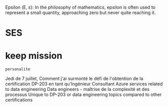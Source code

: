 Epsilon (Ε, ε): In the philosophy of mathematics, epsilon is often used to represent a small quantity, approaching zero but never quite reaching it.

# SES
    
# keep mission
    personalite

Jedi de 7 juillet, 
Comment j'ai surmonté le défi de l'obtention de la certification DP-203 en tant qu'Ingénieur Consultant
Azure services related to data engineering
Data engineers - maîtrise de la complexité et des processus
Unique to DP-203 or data engineering topics compared to other certifications
